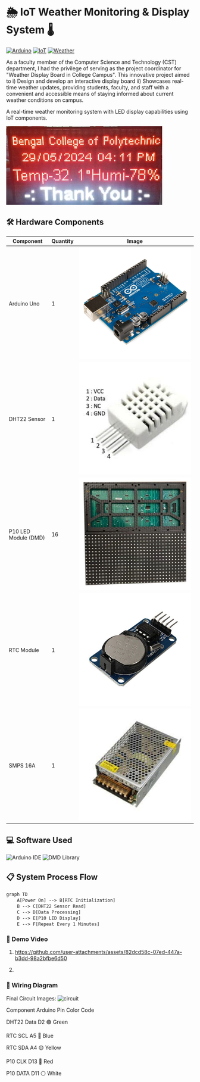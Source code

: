 # 🌦️ IoT Weather Monitoring & Display System 🌡️

[![Arduino](https://img.shields.io/badge/Arduino-00979D?style=for-the-badge&logo=Arduino&logoColor=white)](https://www.arduino.cc/)
[![IoT](https://img.shields.io/badge/IoT-FF6F00?style=for-the-badge&logo=iot&logoColor=white)](https://iot.eclipse.org/)
[![Weather](https://img.shields.io/badge/Weather_Monitoring-4A90E2?style=for-the-badge)](https://en.wikipedia.org/wiki/Weather_station)

As a faculty member of the Computer Science and Technology (CST) department, I had the privilege of serving as the project coordinator for "Weather Display Board in College Campus". This innovative project aimed to 
i) Design and develop an interactive display board 
ii) Showcases real-time weather updates, providing students, faculty, and staff with a convenient and accessible means of staying informed about current weather conditions on campus.

A real-time weather monitoring system with LED display capabilities using IoT components.

![System Overview](media/system-overview.jpg) 

## 🛠️ Hardware Components
| Component              | Quantity | Image                      |
|------------------------|----------|----------------------------|
| Arduino Uno            | 1        | ![Arduino](Media/arduino.jpg) |
| DHT22 Sensor           | 1        | ![DHT22](Media/dht22.jpg)    |
| P10 LED Module (DMD)   | 16        | ![P10](Media/p10-led.jpg)    |
| RTC Module             | 1        | ![RTC](Media/rtc.jpg)        |
| SMPS 16A               | 1        | ![SMPS](Media/smps.jpg)      |


## 💻 Software Used
![Arduino IDE](https://img.shields.io/badge/Arduino_IDE-00979D?style=for-the-flat&logo=arduino&logoColor=white)
![DMD Library](https://img.shields.io/badge/DMD_Library-FF6F00?style=for-the-flat)

## 📋 System Process Flow
```mermaid
graph TD
    A[Power On] --> B[RTC Initialization]
    B --> C[DHT22 Sensor Read]
    C --> D[Data Processing]
    D --> E[P10 LED Display]
    E --> F[Repeat Every 1 Minutes]
```
### 🎥 Demo Video
1. https://github.com/user-attachments/assets/82dcd58c-07ed-447a-b3dd-98a2bfbe6d50

2. 

### 🔌 Wiring Diagram

Final Circuit Images: ![circuit](https://github.com/user-attachments/assets/47e6dd71-d5b8-4a99-b18e-b3fad5955c5e)

Component	Arduino Pin	Color Code

DHT22 Data	D2	🟢 Green

RTC SCL	A5	🔵 Blue

RTC SDA	A4	🟡 Yellow

P10 CLK	D13	🔴 Red

P10 DATA	D11	⚪ White

